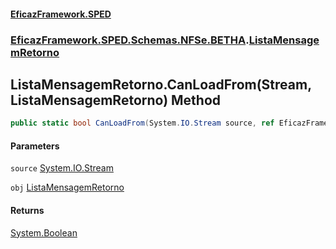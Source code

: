 #### [EficazFramework.SPED](EficazFrameworkSPED.md 'EficazFramework SPED')
### [EficazFramework.SPED.Schemas.NFSe.BETHA](EficazFramework.SPED.Schemas.NFSe.BETHA.md 'EficazFramework.SPED.Schemas.NFSe.BETHA').[ListaMensagemRetorno](EficazFramework.SPED.Schemas.NFSe.BETHA/ListaMensagemRetorno.md 'EficazFramework.SPED.Schemas.NFSe.BETHA.ListaMensagemRetorno')

## ListaMensagemRetorno.CanLoadFrom(Stream, ListaMensagemRetorno) Method

```csharp
public static bool CanLoadFrom(System.IO.Stream source, ref EficazFramework.SPED.Schemas.NFSe.BETHA.ListaMensagemRetorno obj);
```
#### Parameters

<a name='EficazFramework.SPED.Schemas.NFSe.BETHA.ListaMensagemRetorno.CanLoadFrom(System.IO.Stream,EficazFramework.SPED.Schemas.NFSe.BETHA.ListaMensagemRetorno).source'></a>

`source` [System.IO.Stream](https://docs.microsoft.com/en-us/dotnet/api/System.IO.Stream 'System.IO.Stream')

<a name='EficazFramework.SPED.Schemas.NFSe.BETHA.ListaMensagemRetorno.CanLoadFrom(System.IO.Stream,EficazFramework.SPED.Schemas.NFSe.BETHA.ListaMensagemRetorno).obj'></a>

`obj` [ListaMensagemRetorno](EficazFramework.SPED.Schemas.NFSe.BETHA/ListaMensagemRetorno.md 'EficazFramework.SPED.Schemas.NFSe.BETHA.ListaMensagemRetorno')

#### Returns
[System.Boolean](https://docs.microsoft.com/en-us/dotnet/api/System.Boolean 'System.Boolean')